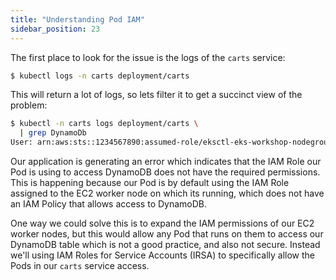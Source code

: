 ```yaml
---
title: "Understanding Pod IAM"
sidebar_position: 23
---
```


The first place to look for the issue is the logs of the `carts` service:

```bash
$ kubectl logs -n carts deployment/carts
```

This will return a lot of logs, so lets filter it to get a succinct view of the problem:

```bash
$ kubectl -n carts logs deployment/carts \
  | grep DynamoDb
User: arn:aws:sts::1234567890:assumed-role/eksctl-eks-workshop-nodegroup-def-NodeInstanceRole-P7qjC7RqXaZr/i-085482f0c0bae4f88 is not authorized to perform: dynamodb:Query on resource: arn:aws:dynamodb:us-east-1:1234567890:table/eks-workshop-carts/index/idx_global_customerId because no identity-based policy allows the dynamodb:Query action (Service: DynamoDb, Status Code: 400, Request ID: SD7IOMHAD7VL31S3M8K80A7EI3VV4KQNSO5AEMVJF66Q9ASUAAJG)
```

Our application is generating an error which indicates that the IAM Role our Pod is using to access DynamoDB does not have the required permissions. This is happening because our Pod is by default using the IAM Role assigned to the EC2 worker node on which its running, which does not have an IAM Policy that allows access to DynamoDB.

One way we could solve this is to expand the IAM permissions of our EC2 worker nodes, but this would allow any Pod that runs on them to access our DynamoDB table which is not a good practice, and also not secure. Instead we'll using IAM Roles for Service Accounts (IRSA) to specifically allow the Pods in our `carts` service access.
